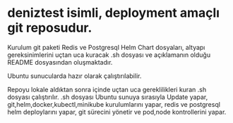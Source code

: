 # deniztest isimli, deployment amaçlı git reposudur.
Kurulum git paketi Redis ve Postgresql Helm Chart dosyaları, altyapı gereksinimlerini uçtan uca kuracak .sh dosyası ve açıklamanın olduğu README dosyasından oluşmaktadır.

Ubuntu sunucularda hazır olarak çalıştırılabilir.

Repoyu lokale aldıktan sonra içinde uçtan uca gereklilikleri kuran .sh dosyası çalıştırılır.
.sh dosyası Ubuntu sunuya sırasıyla Update yapar, git,helm,docker,kubectl,minikube kurulumlarını yapar, redis ve postgresql helm deploylarını yapar, git sürecini yönetir ve pod,node kontrollerini yapar.
